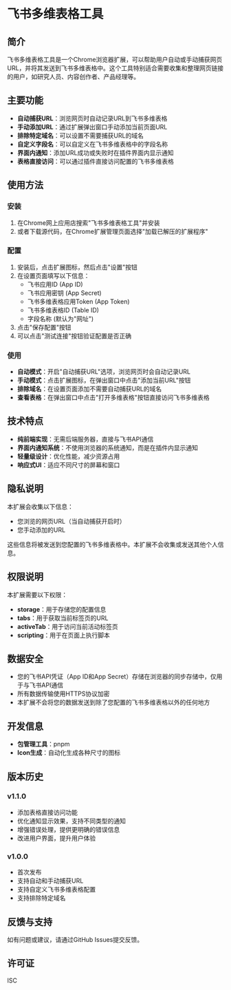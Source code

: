 # 飞书多维表格工具

## 简介

飞书多维表格工具是一个Chrome浏览器扩展，可以帮助用户自动或手动捕获网页URL，并将其发送到飞书多维表格中。这个工具特别适合需要收集和整理网页链接的用户，如研究人员、内容创作者、产品经理等。

## 主要功能

- **自动捕获URL**：浏览网页时自动记录URL到飞书多维表格
- **手动添加URL**：通过扩展弹出窗口手动添加当前页面URL
- **排除特定域名**：可以设置不需要捕获URL的域名
- **自定义字段名**：可以自定义在飞书多维表格中的字段名称
- **界面内通知**：添加URL成功或失败时在插件界面内显示通知
- **表格直接访问**：可以通过插件直接访问配置的飞书多维表格

## 使用方法

### 安装

1. 在Chrome网上应用店搜索"飞书多维表格工具"并安装
2. 或者下载源代码，在Chrome扩展管理页面选择"加载已解压的扩展程序"

### 配置

1. 安装后，点击扩展图标，然后点击"设置"按钮
2. 在设置页面填写以下信息：
   - 飞书应用ID (App ID)
   - 飞书应用密钥 (App Secret)
   - 飞书多维表格应用Token (App Token)
   - 飞书多维表格ID (Table ID)
   - 字段名称 (默认为"网址")
3. 点击"保存配置"按钮
4. 可以点击"测试连接"按钮验证配置是否正确

### 使用

- **自动模式**：开启"自动捕获URL"选项，浏览网页时会自动记录URL
- **手动模式**：点击扩展图标，在弹出窗口中点击"添加当前URL"按钮
- **排除域名**：在设置页面添加不需要自动捕获URL的域名
- **查看表格**：在弹出窗口中点击"打开多维表格"按钮直接访问飞书多维表格

## 技术特点

- **纯前端实现**：无需后端服务器，直接与飞书API通信
- **界面内通知系统**：不使用浏览器的系统通知，而是在插件内显示通知
- **轻量级设计**：优化性能，减少资源占用
- **响应式UI**：适应不同尺寸的屏幕和窗口

## 隐私说明

本扩展会收集以下信息：

- 您浏览的网页URL（当自动捕获开启时）
- 您手动添加的URL

这些信息将被发送到您配置的飞书多维表格中。本扩展不会收集或发送其他个人信息。

## 权限说明

本扩展需要以下权限：

- **storage**：用于存储您的配置信息
- **tabs**：用于获取当前标签页的URL
- **activeTab**：用于访问当前活动标签页
- **scripting**：用于在页面上执行脚本

## 数据安全

- 您的飞书API凭证（App ID和App Secret）存储在浏览器的同步存储中，仅用于与飞书API通信
- 所有数据传输使用HTTPS协议加密
- 本扩展不会将您的数据发送到除了您配置的飞书多维表格以外的任何地方

## 开发信息

- **包管理工具**：pnpm
- **Icon生成**：自动化生成各种尺寸的图标

## 版本历史

### v1.1.0
- 添加表格直接访问功能
- 优化通知显示效果，支持不同类型的通知
- 增强错误处理，提供更明确的错误信息
- 改进用户界面，提升用户体验

### v1.0.0
- 首次发布
- 支持自动和手动捕获URL
- 支持自定义飞书多维表格配置
- 支持排除特定域名

## 反馈与支持

如有问题或建议，请通过GitHub Issues提交反馈。

## 许可证

ISC